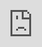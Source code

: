 <iframe style="overflow: hidden; overflow-x: hidden; overflow-y: hidden; height: 100%; width: 100%; position: absolute; top: 0px; left: 0px; right: 0px; bottom: 0px;" src="https://www.youtube.com/embed/-OLNE86ra-M?&amp;autoplay=1&amp;loop=1&amp;playlist=-OLNE86ra-M" width="100%" height="100%" frameborder="0" allowfullscreen="allowfullscreen"></iframe>
